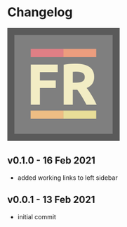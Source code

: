 # Changelog

![](images/logo_FLUXRUN1_256px.png)

## v0.1.0 - 16 Feb 2021
- added working links to left sidebar

## v0.0.1 - 13 Feb 2021

- initial commit

